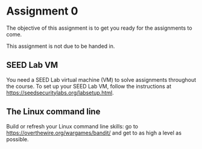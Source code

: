 # Assignment 0

The objective of this assignment is to get you ready for the assignments to come.

This assignment is not due to be handed in.

## SEED Lab VM

You need a SEED Lab virtual machine (VM) to solve assignments throughout the course. To set up your SEED Lab VM, follow the instructions at https://seedsecuritylabs.org/labsetup.html.

## The Linux command line 

Build or refresh your Linux command line skills: go to https://overthewire.org/wargames/bandit/ and get to as high a level as possible.
